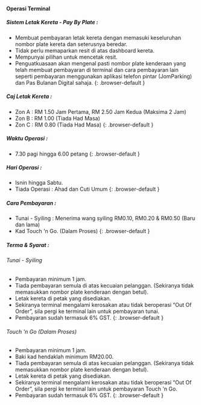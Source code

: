 #### Operasi Terminal

##### Sistem Letak Kereta - Pay By Plate :
- Membuat pembayaran letak kereta dengan memasuki keseluruhan nombor plate kereta dan seterusnya beredar.
- Tidak perlu memaparkan resit di atas dashboard kereta.
- Mempunyai pilihan untuk mencetak resit.
- Penguatkuasaan akan mengenal pasti nombor plate kenderaan yang telah membuat pembayaran di terminal dan cara pembayaran lain seperti pembayaran menggunakan aplikasi telefon pintar (JomParking) dan Pas Bulanan Digital sahaja.
{: .browser-default }

##### Caj Letak Kereta :
- Zon A : RM 1.50 Jam Pertama, RM 2.50 Jam Kedua (Maksima 2 Jam)
- Zon B : RM 1.00 (Tiada Had Masa)
- Zon C : RM 0.80 (Tiada Had Masa)
{: .browser-default }

##### Waktu Operasi :
- 7.30 pagi hingga 6.00 petang
{: .browser-default }

##### Hari Operasi :
- Isnin hingga Sabtu.
- Tiada Operasi : Ahad dan Cuti Umum
{: .browser-default }

##### Cara Pembayaran :
- Tunai - Syiling : Menerima wang syiling RM0.10, RM0.20 & RM0.50 (Baru dan lama)
- Kad Touch 'n Go. (Dalam Proses)
{: .browser-default }

##### Terma & Syarat :
###### Tunai - Syiling
* Pembayaran minimum 1 jam.
* Tiada pembayaran semula di atas kecuaian pelanggan. (Sekiranya tidak memasukkan nombor plate kenderaan dengan betul).
* Letak kereta di petak yang disediakan.
* Sekiranya terminal mengalami kerosakan atau tidak beroperasi “Out Of Order”, sila pergi ke terminal lain untuk pembayaran tunai.
* Pembayaran sudah termasuk 6% GST.
{: .browser-default }

###### Touch 'n Go (Dalam Proses)
* Pembayaran minimum 1 jam.
* Baki kad hendaklah minimum RM20.00.
* Tiada pembayaran semula di atas kecuaian pelanggan. (Sekiranya tidak memasukkan nombor plate kenderaan dengan betul).
* Letak kereta di petak yang disediakan.
* Sekiranya terminal mengalami kerosakan atau tidak beroperasi “Out Of Order”, sila pergi ke terminal lain untuk pembayaran Touch 'n Go.
* Pembayaran sudah termasuk 6% GST.
{: .browser-default }
